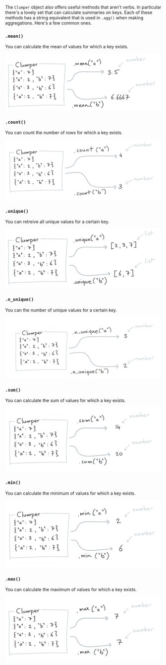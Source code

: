 
The `Clumper` object also offers useful methods that aren't verbs. In
particular there's a lovely set that can calculate summaries on keys.
Each of these methods has a string equivalent that is used in `.agg()`
when making aggregations. Here's a few common ones.

### `.mean()`

You can calculate the mean of values for which a key exists.

![](../api/mean.png)

### `.count()`

You can count the number of rows for which a key exists.

![](../api/count.png)

### `.unique()`

You can retreive all unique values for a certain key.

![](../api/unique.png)

### `.n_unique()`

You can the number of unique values for a certain key.

![](../api/nunique.png)

### `.sum()`

You can calculate the sum of values for which a key exists.

![](../api/sum.png)

### `.min()`

You can calculate the minimum of values for which a key exists.

![](../api/min.png)

### `.max()`

You can calculate the maximum of values for which a key exists.

![](../api/max.png)
